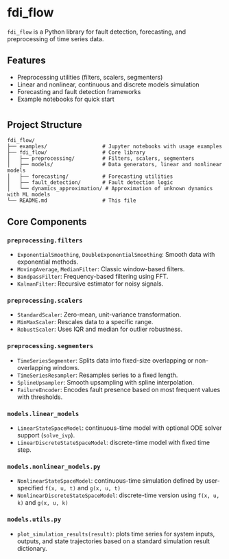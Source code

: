# fdi_flow

`fdi_flow` is a Python library for fault detection, forecasting, and preprocessing of time series data.

## Features

- Preprocessing utilities (filters, scalers, segmenters)
- Linear and nonlinear, continuous and discrete models simulation
- Forecasting and fault detection frameworks
- Example notebooks for quick start

#

## Project Structure

```
fdi_flow/
├── examples/                  # Jupyter notebooks with usage examples
├── fdi_flow/                  # Core library
│   ├── preprocessing/         # Filters, scalers, segmenters
│   ├── models/                # Data generators, linear and nonlinear models
│   ├── forecasting/           # Forecasting utilities
│   ├── fault_detection/       # Fault detection logic
│   └── dynamics_approximation/ # Approximation of unknown dynamics with ML models
└── README.md                  # This file
```

## Core Components

### `preprocessing.filters`
- `ExponentialSmoothing`, `DoubleExponentialSmoothing`: Smooth data with exponential methods.
- `MovingAverage`, `MedianFilter`: Classic window-based filters.
- `BandpassFilter`: Frequency-based filtering using FFT.
- `KalmanFilter`: Recursive estimator for noisy signals.

### `preprocessing.scalers`
- `StandardScaler`: Zero-mean, unit-variance transformation.
- `MinMaxScaler`: Rescales data to a specific range.
- `RobustScaler`: Uses IQR and median for outlier robustness.

### `preprocessing.segmenters`
- `TimeSeriesSegmenter`: Splits data into fixed-size overlapping or non-overlapping windows.
- `TimeSeriesResampler`: Resamples series to a fixed length.
- `SplineUpsampler`: Smooth upsampling with spline interpolation.
- `FailureEncoder`: Encodes fault presence based on most frequent values with thresholds.


### `models.linear_models`
- `LinearStateSpaceModel`: continuous-time model with optional ODE solver support (`solve_ivp`).
- `LinearDiscreteStateSpaceModel`: discrete-time model with fixed time step.

### `models.nonlinear_models.py`  
- `NonlinearStateSpaceModel`: continuous-time simulation defined by user-specified `f(x, u, t)` and `g(x, u, t)`
- `NonlinearDiscreteStateSpaceModel`: discrete-time version using `f(x, u, k)` and `g(x, u, k)`

### `models.utils.py`  
- `plot_simulation_results(result)`: plots time series for system inputs, outputs, and state trajectories based on a standard simulation result dictionary.




